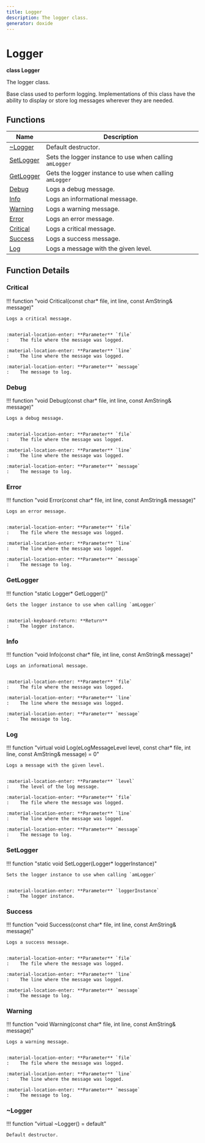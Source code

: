 ```yaml
---
title: Logger
description: The logger class.
generator: doxide
---
```



# Logger

**class  Logger**


The logger class.

Base class used to perform logging. Implementations of this class have the ability to display or store
log messages wherever they are needed.


    


## Functions

| Name | Description |
| ---- | ----------- |
| [~Logger](#_u007eLogger) | Default destructor.  |
| [SetLogger](#SetLogger) | Sets the logger instance to use when calling `amLogger` |
| [GetLogger](#GetLogger) | Gets the logger instance to use when calling `amLogger` |
| [Debug](#Debug) | Logs a debug message. |
| [Info](#Info) | Logs an informational message. |
| [Warning](#Warning) | Logs a warning message. |
| [Error](#Error) | Logs an error message. |
| [Critical](#Critical) | Logs a critical message. |
| [Success](#Success) | Logs a success message. |
| [Log](#Log) | Logs a message with the given level. |

## Function Details

### Critical<a name="Critical"></a>
!!! function "void Critical(const char&#42; file, int line, const AmString&amp; message)"

    
    Logs a critical message.
    
    
    :material-location-enter: **Parameter** `file`
    :    The file where the message was logged.
        
    :material-location-enter: **Parameter** `line`
    :    The line where the message was logged.
        
    :material-location-enter: **Parameter** `message`
    :    The message to log.
                
    

### Debug<a name="Debug"></a>
!!! function "void Debug(const char&#42; file, int line, const AmString&amp; message)"

    
    Logs a debug message.
    
    
    :material-location-enter: **Parameter** `file`
    :    The file where the message was logged.
        
    :material-location-enter: **Parameter** `line`
    :    The line where the message was logged.
        
    :material-location-enter: **Parameter** `message`
    :    The message to log.
                
    

### Error<a name="Error"></a>
!!! function "void Error(const char&#42; file, int line, const AmString&amp; message)"

    
    Logs an error message.
    
    
    :material-location-enter: **Parameter** `file`
    :    The file where the message was logged.
        
    :material-location-enter: **Parameter** `line`
    :    The line where the message was logged.
        
    :material-location-enter: **Parameter** `message`
    :    The message to log.
                
    

### GetLogger<a name="GetLogger"></a>
!!! function "static Logger&#42; GetLogger()"

    
    Gets the logger instance to use when calling `amLogger`
    
    
    :material-keyboard-return: **Return**
    :    The logger instance.
            
    

### Info<a name="Info"></a>
!!! function "void Info(const char&#42; file, int line, const AmString&amp; message)"

    
    Logs an informational message.
    
    
    :material-location-enter: **Parameter** `file`
    :    The file where the message was logged.
        
    :material-location-enter: **Parameter** `line`
    :    The line where the message was logged.
        
    :material-location-enter: **Parameter** `message`
    :    The message to log.
                
    

### Log<a name="Log"></a>
!!! function "virtual void Log(eLogMessageLevel level, const char&#42; file, int line, const AmString&amp; message) = 0"

    
    Logs a message with the given level.
    
    
    :material-location-enter: **Parameter** `level`
    :    The level of the log message.
        
    :material-location-enter: **Parameter** `file`
    :    The file where the message was logged.
        
    :material-location-enter: **Parameter** `line`
    :    The line where the message was logged.
        
    :material-location-enter: **Parameter** `message`
    :    The message to log.
                
    

### SetLogger<a name="SetLogger"></a>
!!! function "static void SetLogger(Logger&#42; loggerInstance)"

    
    Sets the logger instance to use when calling `amLogger`
    
    
    :material-location-enter: **Parameter** `loggerInstance`
    :    The logger instance.
                
    

### Success<a name="Success"></a>
!!! function "void Success(const char&#42; file, int line, const AmString&amp; message)"

    
    Logs a success message.
    
    
    :material-location-enter: **Parameter** `file`
    :    The file where the message was logged.
        
    :material-location-enter: **Parameter** `line`
    :    The line where the message was logged.
        
    :material-location-enter: **Parameter** `message`
    :    The message to log.
                
    

### Warning<a name="Warning"></a>
!!! function "void Warning(const char&#42; file, int line, const AmString&amp; message)"

    
    Logs a warning message.
    
    
    :material-location-enter: **Parameter** `file`
    :    The file where the message was logged.
        
    :material-location-enter: **Parameter** `line`
    :    The line where the message was logged.
        
    :material-location-enter: **Parameter** `message`
    :    The message to log.
                
    

### ~Logger<a name="_u007eLogger"></a>
!!! function "virtual ~Logger() = default"

    
    Default destructor.
             
    
    
    

